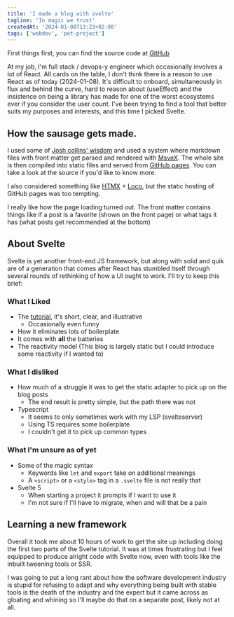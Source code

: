 ```yaml
---
title: 'I made a blog with svelte'
tagline: 'In magic we trust'
createdAt: '2024-01-08T13:23+02:00'
tags: ['webdev', 'pet-project']
---
```


First things first, you can find the source code at
[GitHub](https://github.com/haihala/haihala.github.io)

At my job, I'm full stack / devops-y engineer which occasionally involves a
lot of React. All cards on the table, I don't think there is a reason to use
React as of today (2024-01-08). It's difficult to onboard, simultaneously in
flux and behind the curve, hard to reason about (useEffect) and the insistence
on being a library has made for one of the worst ecosystems ever if you consider
the user count. I've been trying to find a tool that better suits my purposes
and interests, and this time I picked Svelte.

## How the sausage gets made.

I used some of [Josh collins' wisdom](https://joshcollinsworth.com/blog/build-static-sveltekit-markdown-blog)
and used a system where markdown files with front matter get parsed and rendered with
[MsveX](https://github.com/pngwn/MDsveX). The whole site is then compiled into
static files and served from [GitHub pages](https://pages.github.com/).
You can take a look at the source if you'd like to know more.

I also considered something like [HTMX](https://htmx.org/) + [Loco](https://loco.rs/),
but the static hosting of GitHub pages was too tempting.

I really like how the page loading turned out. The front matter contains things
like if a post is a favorite (shown on the front page) or what tags it has
(what posts get recommended at the bottom)

## About Svelte

Svelte is yet another front-end JS framework, but along with solid and quik are
of a generation that comes after React has stumbled itself through several
rounds of rethinking of how a UI ought to work. I'll try to keep this brief:

### What I Liked

- The [tutorial](https://learn.svelte.dev), it's short, clear, and illustrative
  - Occasionally even funny
- How it eliminates lots of boilerplate
- It comes with **all** the batteries
- The reactivity model (This blog is largely static but I could introduce some reactivity if I wanted to)

### What I disliked

- How much of a struggle it was to get the static adapter to pick up on the blog posts
  - The end result is pretty simple, but the path there was not
- Typescript
  - It seems to only sometimes work with my LSP (svelteserver)
  - Using TS requires some boilerplate
  - I couldn't get it to pick up common types

### What I'm unsure as of yet

- Some of the magic syntax
  - Keywords like `let` and `export` take on additional meanings
  - A `<script>` or a `<style>` tag in a `.svelte` file is not really that
- Svelte 5
  - When starting a project it prompts if I want to use it
  - I'm not sure if I'll have to migrate, when and will that be a pain

## Learning a new framework

Overall it took me about 10 hours of work to get the site up including doing the
first two parts of the Svelte tutorial. It was at times frustrating but I feel
equipped to produce alright code with Svelte now, even with tools like the inbuilt
tweening tools or SSR.

I was going to put a long rant about how the software development industry is
stupid for refusing to adapt and why everything being built with stable tools
is the death of the industry and the expert but it came across as gloating and
whining so I'll maybe do that on a separate post, likely not at all.
